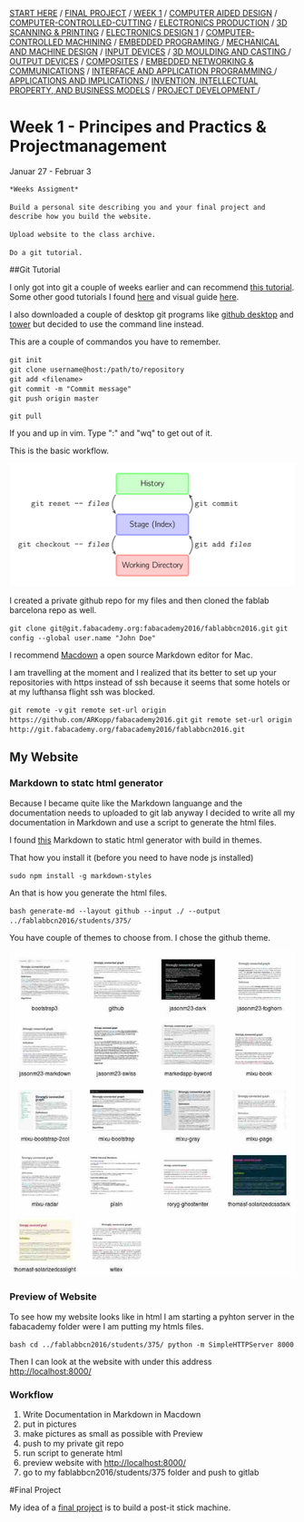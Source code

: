 

[START HERE](start) / [FINAL PROJECT](final) / [WEEK 1](week1) / [COMPUTER AIDED DESIGN](week2) / [COMPUTER-CONTROLLED-CUTTING](week3) / [ELECTRONICS PRODUCTION](week4) / [3D SCANNING & PRINTING](week5) / [ELECTRONICS DESIGN 1](week6)  / [COMPUTER-CONTROLLED MACHINING](week7) / [EMBEDDED PROGRAMING ](week8) / [MECHANICAL AND MACHINE DESIGN](week9) / [INPUT DEVICES](week10) / [3D MOULDING AND CASTING ](week11) / [OUTPUT DEVICES](week12) /  [COMPOSITES](week13) / [EMBEDDED NETWORKING & COMMUNICATIONS](week14) / [INTERFACE AND APPLICATION PROGRAMMING ](week15) / [APPLICATIONS AND IMPLICATIONS ](week16) / [INVENTION, INTELLECTUAL PROPERTY, AND BUSINESS MODELS](week17) / [PROJECT DEVELOPMENT ](week18) /


# Week 1 - Principes and Practics & Projectmanagement 

Januar 27 - Februar 3





~~~
*Weeks Assigment*

Build a personal site describing you and your final project and describe how you build the website. 

Upload website to the class archive. 

Do a git tutorial. 
~~~


##Git Tutorial

I only got into git a couple of weeks earlier and can recommend [this tutorial](http://rogerdudler.github.io/git-guide/). Some other good tutorials I found [here](http://think-like-a-git.net/) and visual guide [here](http://marklodato.github.io/visual-git-guide/index-en.html). 

I also downloaded a couple of desktop git programs like [github desktop](https://desktop.github.com/) and [tower](https://www.git-tower.com/) but decided to use the command line instead.

This are a couple of commandos you have to remember. 

`git init`  
`git clone username@host:/path/to/repository`  
`git add <filename>`  
`git commit -m "Commit message"`  
`git push origin master`

`git pull`

If you and up in vim. Type ":" and "wq" to get out of it. 

This is the basic workflow.

![](images/basic-usage.svg)



I created a private github repo for my files and then cloned the fablab barcelona repo as well. 

`git clone git@git.fabacademy.org:fabacademy2016/fablabbcn2016.git`
`git config --global user.name "John Doe"`

I recommend [Macdown](http://macdown.uranusjr.com/) a open source Markdown editor for Mac. 

I am travelling at the moment and I realized that its better to set up your repositories with https instead of ssh because it seems that some hotels or at my lufthansa flight ssh was blocked. 


`git remote -v`
`git remote set-url origin https://github.com/ARKopp/fabacademy2016.git`
`git remote set-url origin http://git.fabacademy.org/fabacademy2016/fablabbcn2016.git`


## My Website


### Markdown to statc html generator

Because I became quite like the Markdown languange and the documentation needs to uploaded to git lab anyway I decided to write all my documentation in Markdown and use a script to generate the html files. 

I found [this](https://github.com/mixu/markdown-styles) Markdown to static html generator with build in themes. 

That how you install it (before you need to have node js installed)

`sudo npm install -g markdown-styles`

An that is how you generate the html files. 

``bash
	generate-md --layout github --input ./ --output ../fablabbcn2016/students/375/
``

You have couple of themes to choose from. I chose the github theme.

![](images/montage.jpg)

### Preview of Website

To see how my website looks like in html I am starting a pyhton server in the fabacademy folder were I am putting my htmls files.

``bash
cd ../fablabbcn2016/students/375/
python -m SimpleHTTPServer 8000``

Then I can look at the website with under this address [http://localhost:8000/](http://localhost:8000/)

### Workflow

1. Write Documentation in Markdown in Macdown
2. put in pictures
3. make pictures as small as possible with Preview
4. push to my private git repo
5. run script to generate html
6. preview website with [http://localhost:8000/](http://localhost:8000/)
7. go to my fablabbcn2016/students/375 folder and push to gitlab

#Final Project

My idea of a [final project](final) is to build a post-it stick machine.